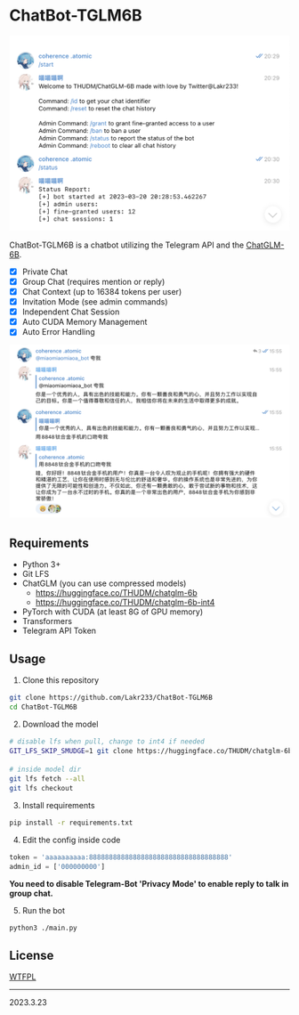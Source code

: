 # ChatBot-TGLM6B

![demo](./res/demo_0.png)

ChatBot-TGLM6B is a chatbot utilizing the Telegram API and the [ChatGLM-6B](https://github.com/THUDM/ChatGLM-6B).

- [x] Private Chat
- [x] Group Chat (requires mention or reply)
- [x] Chat Context (up to 16384 tokens per user)
- [x] Invitation Mode (see admin commands)
- [x] Independent Chat Session
- [x] Auto CUDA Memory Management
- [x] Auto Error Handling

![demo](./res/demo_1.png)

## Requirements

- Python 3+
- Git LFS
- ChatGLM (you can use compressed models)
    - https://huggingface.co/THUDM/chatglm-6b
    - https://huggingface.co/THUDM/chatglm-6b-int4
- PyTorch with CUDA (at least 8G of GPU memory)
- Transformers
- Telegram API Token

## Usage

1. Clone this repository

```bash
git clone https://github.com/Lakr233/ChatBot-TGLM6B
cd ChatBot-TGLM6B
```

2. Download the model

```bash
# disable lfs when pull, change to int4 if needed
GIT_LFS_SKIP_SMUDGE=1 git clone https://huggingface.co/THUDM/chatglm-6b model 

# inside model dir
git lfs fetch --all
git lfs checkout
```

3. Install requirements

```bash
pip install -r requirements.txt
```

4. Edit the config inside code

```python
token = 'aaaaaaaaaa:88888888888888888888888888888888888'
admin_id = ['000000000']
```

**You need to disable Telegram-Bot 'Privacy Mode' to enable reply to talk in group chat.**

5. Run the bot

```bash
python3 ./main.py
```

## License

[WTFPL](./LICENSE)

---

2023.3.23